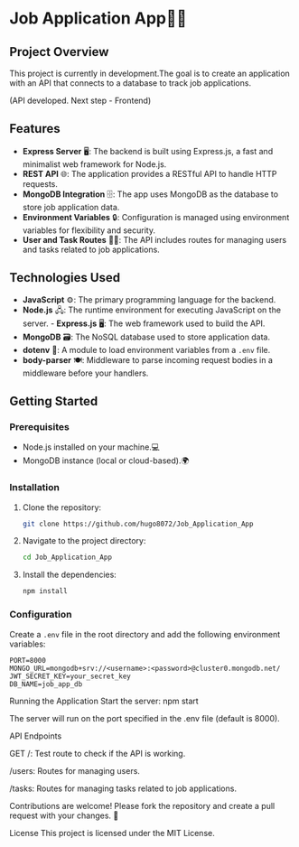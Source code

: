 ﻿# Job Application App📑💼

## Project Overview
This project is currently in development.The goal is to create an application with an API that connects to a database to track job applications.

(API developed. Next step - Frontend)




## Features
- **Express Server** 🖥️: The backend is built using Express.js, a fast and minimalist web framework for Node.js. 
- **REST API** 🌐: The application provides a RESTful API to handle HTTP requests. 
- **MongoDB Integration** 🗄️: The app uses MongoDB as the database to store job application data. 
- **Environment Variables** 🔒: Configuration is managed using environment variables for flexibility and security. 
- **User and Task Routes** 🧑‍💼: The API includes routes for managing users and tasks related to job applications.


## Technologies Used 
- **JavaScript** ⚙️: The primary programming language for the backend. 
- **Node.js** 🖧: The runtime environment for executing JavaScript on the server. - **Express.js** 🖥️: The web framework used to build the API. 
- **MongoDB** 🗃️: The NoSQL database used to store application data. 
- **dotenv** 🌱: A module to load environment variables from a `.env` file. 
- **body-parser** 🍽️: Middleware to parse incoming request bodies in a middleware before your handlers.

## Getting Started
### Prerequisites
- Node.js installed on your machine.💻
- MongoDB instance (local or cloud-based).🌍

### Installation
1. Clone the repository:
    ```sh
    git clone https://github.com/hugo8072/Job_Application_App
    ```
2. Navigate to the project directory:
    ```sh
    cd Job_Application_App
    ```
3. Install the dependencies:
    ```sh
    npm install
    ```

### Configuration
Create a `.env` file in the root directory and add the following environment variables:
```dotenv
PORT=8000
MONGO_URL=mongodb+srv://<username>:<password>@cluster0.mongodb.net/
JWT_SECRET_KEY=your_secret_key
DB_NAME=job_app_db
```


Running the Application
Start the server:
npm start

The server will run on the port specified in the .env file (default is 8000).  

API Endpoints

GET /: Test route to check if the API is working.

/users: Routes for managing users.

/tasks: Routes for managing tasks related to job applications.


Contributions are welcome! Please fork the repository and create a pull request with your changes. 🔄

License
This project is licensed under the MIT License.



